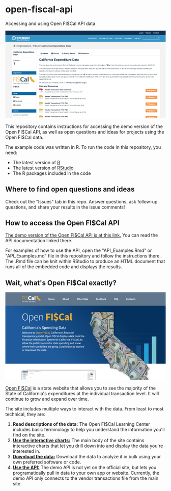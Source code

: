 # open-fiscal-api
Accessing and using Open FI$Cal API data

![](./images/apipage.png "API page image")

This repository contains instructions for accessing the demo version of the Open FI\$Cal API, as well as open questions and ideas for projects using the Open FI\$Cal data.

The example code was written in R. To run the code in this repository, you need:

- The latest version of [R](https://www.r-project.org/)
- The latest version of [RStudio](https://rstudio.com/)
- The R packages included in the code

## Where to find open questions and ideas

Check out the "Issues" tab in this repo. Answer questions, ask follow-up questions, and share your results in the issue comments!

## How to access the Open FI$Cal API

[The demo version of the Open FI$Cal API is at this link.](https://catalog.ogopendata.com/dataset/california-expenditure-data) You can read the API documentation linked there.

For examples of how to use the API, open the "API_Examples.Rmd" or "API_Examples.md" file in this repository and follow the instructions there. The .Rmd file can be knit within RStudio to produce an HTML document that runs all of the embedded code and displays the results.

## Wait, what's Open FI$Cal exactly?

![](./images/homepage.png "Open FI$Cal Homepage image")

[Open FI$Cal](https://open.fiscal.ca.gov/) is a state website that allows you to see the majority of the State of California's expenditures at the individual transaction level. It will continue to grow and expand over time.

The site includes multiple ways to interact with the data. From least to most technical, they are:

1. **Read descriptions of the data:** The Open FI$Cal Learning Center includes basic terminology to help you understand the information you'll find on the site.
2. [**Use the interactive charts:**](https://fiscalca.opengov.com/transparency#/) The main body of the site contains interactive charts that let you drill down into and display the data you're interested in.
3. [**Download the data:**](https://open.fiscal.ca.gov/download-expenditures.html) Download the data to analyze it in bulk using your own preferred software or code.
4. [**Use the API:**](https://catalog.ogopendata.com/dataset/california-expenditure-data) The demo API is not yet on the official site, but lets you programatically pull in data to your own app or website. Currently, the demo API only connects to the vendor transactions file from the main site.
